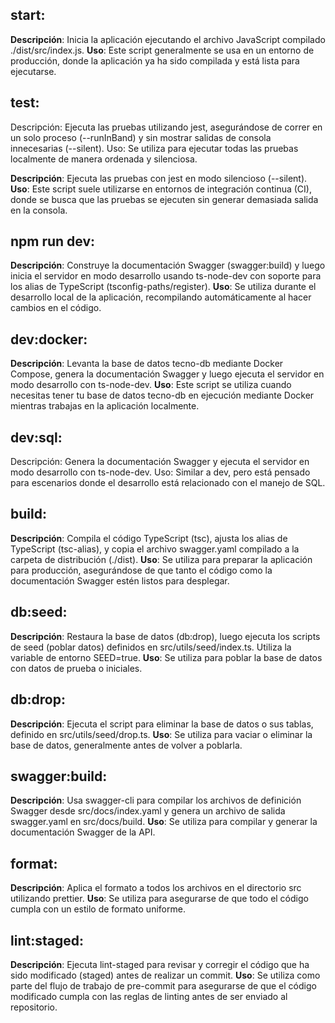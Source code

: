 ## start:

**Descripción**: Inicia la aplicación ejecutando el archivo JavaScript compilado ./dist/src/index.js.
**Uso**: Este script generalmente se usa en un entorno de producción, donde la aplicación ya ha sido compilada y está lista para ejecutarse.

## test:

Descripción: Ejecuta las pruebas utilizando jest, asegurándose de correr en un solo proceso (--runInBand) y sin mostrar salidas de consola innecesarias (--silent).
Uso: Se utiliza para ejecutar todas las pruebas localmente de manera ordenada y silenciosa.

**Descripción**: Ejecuta las pruebas con jest en modo silencioso (--silent).
**Uso**: Este script suele utilizarse en entornos de integración continua (CI), donde se busca que las pruebas se ejecuten sin generar demasiada salida en la consola.

## npm run dev:

**Descripción**: Construye la documentación Swagger (swagger:build) y luego inicia el servidor en modo desarrollo usando ts-node-dev con soporte para los alias de TypeScript (tsconfig-paths/register).
**Uso**: Se utiliza durante el desarrollo local de la aplicación, recompilando automáticamente al hacer cambios en el código.

## dev:docker:

**Descripción**: Levanta la base de datos tecno-db mediante Docker Compose, genera la documentación Swagger y luego ejecuta el servidor en modo desarrollo con ts-node-dev.
**Uso**: Este script se utiliza cuando necesitas tener tu base de datos tecno-db en ejecución mediante Docker mientras trabajas en la aplicación localmente.

## dev:sql:

Descripción: Genera la documentación Swagger y ejecuta el servidor en modo desarrollo con ts-node-dev.
Uso: Similar a dev, pero está pensado para escenarios donde el desarrollo está relacionado con el manejo de SQL.

## build:

**Descripción**: Compila el código TypeScript (tsc), ajusta los alias de TypeScript (tsc-alias), y copia el archivo swagger.yaml compilado a la carpeta de distribución (./dist).
**Uso**: Se utiliza para preparar la aplicación para producción, asegurándose de que tanto el código como la documentación Swagger estén listos para desplegar.

## db:seed:

**Descripción**: Restaura la base de datos (db:drop), luego ejecuta los scripts de seed (poblar datos) definidos en src/utils/seed/index.ts. Utiliza la variable de entorno SEED=true.
**Uso**: Se utiliza para poblar la base de datos con datos de prueba o iniciales.

## db:drop:

**Descripción**: Ejecuta el script para eliminar la base de datos o sus tablas, definido en src/utils/seed/drop.ts.
**Uso**: Se utiliza para vaciar o eliminar la base de datos, generalmente antes de volver a poblarla.

## swagger:build:

**Descripción**: Usa swagger-cli para compilar los archivos de definición Swagger desde src/docs/index.yaml y genera un archivo de salida swagger.yaml en src/docs/build.
**Uso**: Se utiliza para compilar y generar la documentación Swagger de la API.

## format:

**Descripción**: Aplica el formato a todos los archivos en el directorio src utilizando prettier.
**Uso**: Se utiliza para asegurarse de que todo el código cumpla con un estilo de formato uniforme.

## lint:staged:

**Descripción**: Ejecuta lint-staged para revisar y corregir el código que ha sido modificado (staged) antes de realizar un commit.
**Uso**: Se utiliza como parte del flujo de trabajo de pre-commit para asegurarse de que el código modificado cumpla con las reglas de linting antes de ser enviado al repositorio.
